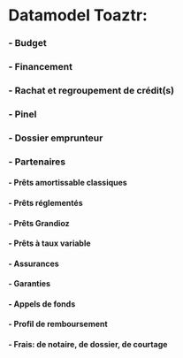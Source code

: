 # Datamodel Toaztr: 

### - Budget
### - Financement
### - Rachat et regroupement de crédit(s)
### - Pinel
### - Dossier emprunteur
### - Partenaires

#### - Prêts amortissable classiques
#### - Prêts réglementés
#### - Prêts Grandioz
#### - Prêts à taux variable
#### - Assurances
#### - Garanties
#### - Appels de fonds
#### - Profil de remboursement
#### - Frais: de notaire, de dossier, de courtage
